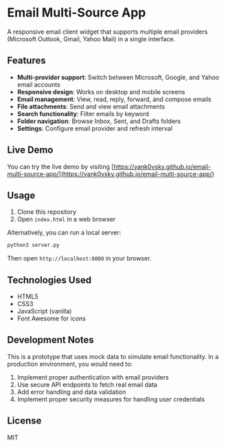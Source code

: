 # Email Multi-Source App

A responsive email client widget that supports multiple email providers (Microsoft Outlook, Gmail, Yahoo Mail) in a single interface.

## Features

- **Multi-provider support**: Switch between Microsoft, Google, and Yahoo email accounts
- **Responsive design**: Works on desktop and mobile screens
- **Email management**: View, read, reply, forward, and compose emails
- **File attachments**: Send and view email attachments
- **Search functionality**: Filter emails by keyword
- **Folder navigation**: Browse Inbox, Sent, and Drafts folders
- **Settings**: Configure email provider and refresh interval

## Live Demo

You can try the live demo by visiting [https://yank0vsky.github.io/email-multi-source-app/](https://yank0vsky.github.io/email-multi-source-app/)

## Usage

1. Clone this repository
2. Open `index.html` in a web browser

Alternatively, you can run a local server:

```bash
python3 server.py
```

Then open `http://localhost:8000` in your browser.

## Technologies Used

- HTML5
- CSS3
- JavaScript (vanilla)
- Font Awesome for icons

## Development Notes

This is a prototype that uses mock data to simulate email functionality. In a production environment, you would need to:

1. Implement proper authentication with email providers
2. Use secure API endpoints to fetch real email data
3. Add error handling and data validation
4. Implement proper security measures for handling user credentials

## License

MIT 